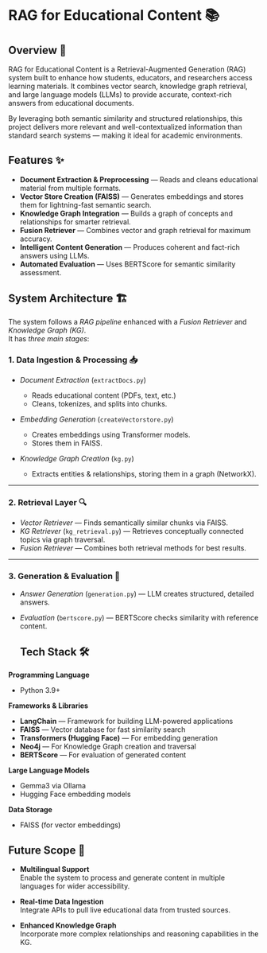 # RAG for Educational Content 📚
## Overview 📜
RAG for Educational Content is a Retrieval-Augmented Generation (RAG) system built to enhance how students, educators, and researchers access learning materials.
It combines vector search, knowledge graph retrieval, and large language models (LLMs) to provide accurate, context-rich answers from educational documents.

By leveraging both semantic similarity and structured relationships, this project delivers more relevant and well-contextualized information than standard search systems — making it ideal for academic environments.

## Features ✨
- **Document Extraction & Preprocessing** — Reads and cleans educational material from multiple formats.
- **Vector Store Creation (FAISS)** — Generates embeddings and stores them for lightning-fast semantic search.
- **Knowledge Graph Integration** — Builds a graph of concepts and relationships for smarter retrieval.
- **Fusion Retriever** — Combines vector and graph retrieval for maximum accuracy.
- **Intelligent Content Generation** — Produces coherent and fact-rich answers using LLMs.
- **Automated Evaluation** — Uses BERTScore for semantic similarity assessment.

## System Architecture 🏗️

The system follows a *RAG pipeline* enhanced with a *Fusion Retriever* and *Knowledge Graph (KG)*.  
It has *three main stages*:

### 1. Data Ingestion & Processing 📥
- *Document Extraction* (`extractDocs.py`)  
  - Reads educational content (PDFs, text, etc.)  
  - Cleans, tokenizes, and splits into chunks.  

- *Embedding Generation* (`createVectorstore.py`)  
  - Creates embeddings using Transformer models.  
  - Stores them in FAISS.  

- *Knowledge Graph Creation* (`kg.py`)  
  - Extracts entities & relationships, storing them in a graph (NetworkX).  

---

### 2. Retrieval Layer 🔍
- *Vector Retriever* — Finds semantically similar chunks via FAISS.  
- *KG Retriever* (`kg_retrieval.py`) — Retrieves conceptually connected topics via graph traversal.  
- *Fusion Retriever* — Combines both retrieval methods for best results.  

---

### 3. Generation & Evaluation 🧠
- *Answer Generation* (`generation.py`) — LLM creates structured, detailed answers.  
- *Evaluation* (`bertscore.py`) — BERTScore checks similarity with reference content.

  ## Tech Stack 🛠️

**Programming Language**
- Python 3.9+

**Frameworks & Libraries**
- **LangChain** — Framework for building LLM-powered applications  
- **FAISS** — Vector database for fast similarity search  
- **Transformers (Hugging Face)** — For embedding generation  
- **Neo4j** — For Knowledge Graph creation and traversal   
- **BERTScore** — For evaluation of generated content

**Large Language Models**
- Gemma3 via Ollama
- Hugging Face embedding models

**Data Storage**
- FAISS (for vector embeddings)

## Future Scope 🚀

- **Multilingual Support**  
  Enable the system to process and generate content in multiple languages for wider accessibility.

- **Real-time Data Ingestion**  
  Integrate APIs to pull live educational data from trusted sources.

- **Enhanced Knowledge Graph**  
  Incorporate more complex relationships and reasoning capabilities in the KG.
